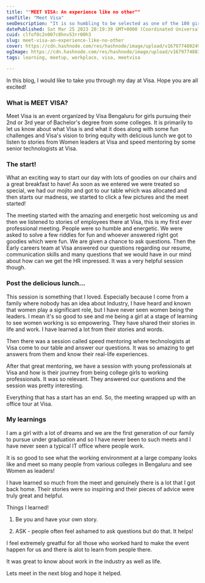 ```yaml
---
title: ""MEET VISA: An experience like no other""
seoTitle: "Meet Visa"
seoDescription: "It is so humbling to be selected as one of the 100 girls from a pool of 1000! In this blog, I would like to take you through my day at Visa at Meet Visa."
datePublished: Sat Mar 25 2023 20:19:39 GMT+0000 (Coordinated Universal Time)
cuid: clfof0c2n007c8hnv53rr00h3
slug: meet-visa-an-experience-like-no-other
cover: https://cdn.hashnode.com/res/hashnode/image/upload/v1679774802493/2247808d-54ed-4635-9c0c-a7f34f7e7a45.png
ogImage: https://cdn.hashnode.com/res/hashnode/image/upload/v1679774883624/20e3e468-9a35-46f3-b376-71f107beb584.png
tags: learning, meetup, workplace, visa, meetvisa

---
```


In this blog, I would like to take you through my day at Visa. Hope you are all excited!

### What is MEET VISA?

Meet Visa is an event organized by Visa Bengaluru for girls pursuing their 2nd or 3rd year of Bachelor's degree from some colleges. It is primarily to let us know about what Visa is and what it does along with some fun challenges and Visa's vision to bring equity with delicious lunch we got to listen to stories from Women leaders at Visa and speed mentoring by some senior technologists at Visa.

### The start!

What an exciting way to start our day with lots of goodies on our chairs and a great breakfast to have! As soon as we entered we were treated so special, we had our mojito and got to our table which was allocated and then starts our madness, we started to click a few pictures and the meet started!

The meeting started with the amazing and energetic host welcoming us and then we listened to stories of employees there at Visa, this is my first ever professional meeting. People were so humble and energetic. We were asked to solve a few riddles for fun and whoever answered right got goodies which were fun. We are given a chance to ask questions. Then the Early careers team at Visa answered our questions regarding our resume, communication skills and many questions that we would have in our mind about how can we get the HR impressed. It was a very helpful session though.

### Post the delicious lunch...

This session is something that I loved. Especially because I come from a family where nobody has an idea about Industry, I have heard and known that women play a significant role, but I have never seen women being the leaders. I mean it's so good to see and me being a girl at a stage of learning to see women working is so empowering. They have shared their stories in life and work. I have learned a lot from their stories and words.

Then there was a session called speed mentoring where technologists at Visa come to our table and answer our questions. It was so amazing to get answers from them and know their real-life experiences.

After that great mentoring, we have a session with young professionals at Visa and how is their journey from being college girls to working professionals. It was so relevant. They answered our questions and the session was pretty interesting.

Everything that has a start has an end. So, the meeting wrapped up with an office tour at Visa.

### My learnings

I am a girl with a lot of dreams and we are the first generation of our family to pursue under graduation and so I have never been to such meets and I have never seen a typical IT office where people work.

It is so good to see what the working environment at a large company looks like and meet so many people from various colleges in Bengaluru and see Women as leaders!

I have learned so much from the meet and genuinely there is a lot that I got back home. Their stories were so inspiring and their pieces of advice were truly great and helpful.

Things I learned!

1. Be you and have your own story.
    
2. ASK - people often feel ashamed to ask questions but do that. It helps!
    

I feel extremely greatful for all those who worked hard to make the event happen for us and there is alot to learn from people there.

It was great to know about work in the industry as well as life.

Lets meet in the next blog and hope it helped.